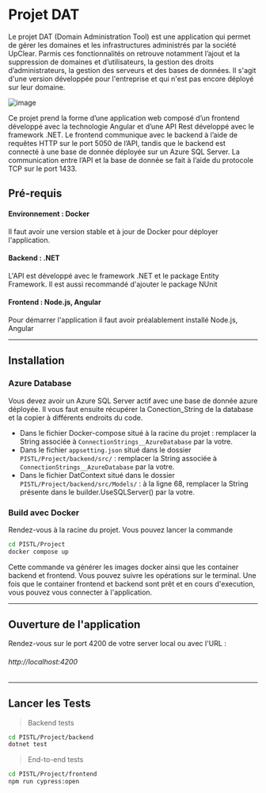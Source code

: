 # Projet DAT
Le projet DAT (Domain Administration Tool) est une application qui permet de gérer les domaines et les infrastructures administrés par la société UpClear.
Parmis ces fonctionnalités on retrouve notamment l’ajout et la suppression de domaines et d’utilisateurs, la gestion des droits d’administrateurs, la gestion des serveurs et des bases de données.
Il s'agit d'une version développée pour l'entreprise et qui n'est pas encore déployé sur leur domaine.


![image](https://github.com/mickael99/PISTL/assets/57686550/bc04fba3-7c9c-4578-899c-b02e93b24808)


Ce projet prend la forme d’une application web composé d’un frontend développé avec la technologie Angular et d’une API Rest développé avec le framework .NET. Le frontend communique
avec le backend à l’aide de requêtes HTTP sur le port 5050 de l’API, tandis que le backend est connecté à une base de donnée déployée sur un Azure SQL Server. La communication entre l’API
et la base de donnée se fait à l’aide du protocole TCP sur le port 1433.

## Pré-requis
#### Environnement : Docker
Il faut avoir une version stable et à jour de Docker pour déployer l'application.

#### Backend : .NET
L'API est développé avec le framework .NET et le package Entity Framework. Il est aussi recommandé d'ajouter le package NUnit

#### Frontend : Node.js, Angular
Pour démarrer l'application il faut avoir préalablement installé Node.js, Angular

---

## Installation
### Azure Database
Vous devez avoir un Azure SQL Server actif avec une base de donnée azure déployée. Il vous faut ensuite récupérer la Conection_String de la database et la copier à différents endroits du code.
 - Dans le fichier Docker-compose situé à la racine du projet : remplacer la String associée à `ConnectionStrings__AzureDatabase` par la votre.
 - Dans le fichier `appsetting.json` situé dans le dossier `PISTL/Project/backend/src/` : remplacer la String associée à `ConnectionStrings__AzureDatabase` par la votre.
 - Dans le fichier DatContext situé dans le dossier `PISTL/Project/backend/src/Models/`  : à la ligne 68, remplacer la String présente dans le builder.UseSQLServer() par la votre.
   
### Build avec Docker
Rendez-vous à la racine du projet. 
Vous pouvez lancer la commande 
```bash
cd PISTL/Project
docker compose up
```
Cette commande va générer les images docker ainsi que les container backend et frontend. Vous pouvez suivre les opérations sur le terminal.
Une fois que le container frontend et backend sont prêt et en cours d'execution, vous pouvez vous connecter à l'application.

---

## Ouverture de l'application
Rendez-vous sur le port 4200 de votre server local ou avec l'URL :
###### http://localhost:4200

---

## Lancer les Tests
> Backend tests
```bash
cd PISTL/Project/backend
dotnet test
```

> End-to-end tests
```bash
cd PISTL/Project/frontend
npm run cypress:open
```

